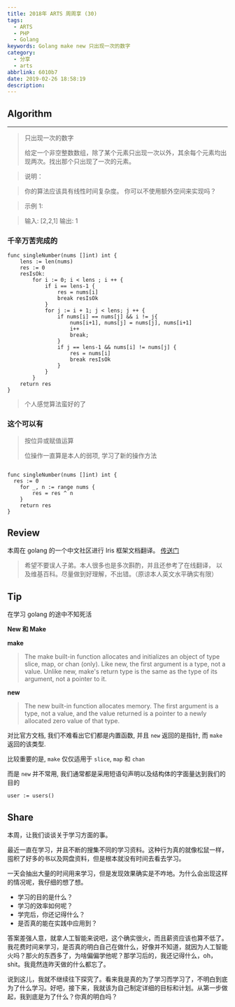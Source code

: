 ```yaml
---
title: 2018年 ARTS 周周享 (30)
tags:
  - ARTS
  - PHP
  - Golang
keywords: Golang make new 只出现一次的数字
category:
  - 分享
  - arts
abbrlink: 6010b7
date: 2019-02-26 18:58:19
description:
---
```



## Algorithm
-----------------------

>只出现一次的数字
> 
> 给定一个非空整数数组，除了某个元素只出现一次以外，其余每个元素均出现两次。找出那个只出现了一次的元素。

> 说明：

> 你的算法应该具有线性时间复杂度。 你可以不使用额外空间来实现吗？

>示例 1:

> 输入: [2,2,1]
> 输出: 1

### 千辛万苦完成的

```golang
func singleNumber(nums []int) int {
	lens := len(nums)
	res := 0
	resIsOk:
		for i := 0; i < lens ; i ++ {
            if i == lens-1 {
                res = nums[i]
                break resIsOk
            }
			for j := i + 1; j < lens; j ++ {
				if nums[i] == nums[j] && i != j{
					nums[i+1], nums[j] = nums[j], nums[i+1]
					i++
					break;
				}
				if j == lens-1 && nums[i] != nums[j] {
					res = nums[i]
					break resIsOk
				}
			}
		}
	return res
}
```

> 个人感觉算法蛮好的了

### 这个可以有

> 按位异或赋值运算
> 
> 位操作一直算是本人的弱项, 学习了新的操作方法

```golang

func singleNumber(nums []int) int {
  res := 0
	for _, n := range nums {
		res = res ^ n
	}
	return res
}

```

## Review

本周在 golang 的一个中文社区进行 Iris 框架文档翻译。 [传送门](https://golangcaff.com/docs/iris-go)

> 希望不要误人子弟。本人很多也是多次斟酌，并且还参考了在线翻译， 以及维基百科。尽量做到好理解，不出错。（原谅本人英文水平确实有限）

## Tip

在学习 golang 的途中不知死活

**New 和 Make**

**make** 
> The make built-in function allocates and initializes an object of type slice, map, or chan (only). Like new, the first argument is a type, not a value. Unlike new, make's return type is the same as the type of its argument, not a pointer to it. 

**new**
> The new built-in function allocates memory. The first argument is a type, not a value, and the value returned is a pointer to a newly allocated zero value of that type.

对比官方文档, 我们不难看出它们都是内置函数, 并且 `new` 返回的是指针, 而 `make` 返回的该类型.

比较重要的是, `make` 仅仅适用于 `slice`, `map` 和 `chan`

而是 `new` 并不常用, 我们通常都是采用短语句声明以及结构体的字面量达到我们的目的
```golang
user := users()
```

## Share

本周，让我们谈谈关于学习方面的事。

最近一直在学习，并且不断的搜集不同的学习资料。这种行为真的就像松鼠一样，囤积了好多的书以及网盘资料，但是根本就没有时间去看去学习。

一天会抽出大量的时间用来学习，但是发现效果确实是不咋地。为什么会出现这样的情况呢，我仔细的想了想。

* 学习的目的是什么？
* 学习的效率如何呢？
* 学完后，你还记得什么？
* 是否真的能在实践中应用到？

答案差强人意，就拿人工智能来说吧，这个确实很火，而且薪资应该也算不低了。我花费时间来学习，是否真的明白自己在做什么，好像并不知道，就因为人工智能火吗？那火的东西多了，为啥偏偏学他呢？那学习后的，我还记得什么，oh，shit。我竟然连昨天做的什么都忘了。

说到这儿，我就不继续往下探究了。看来我是真的为了学习而学习了，不明白到底为了什么学习。好吧，接下来，我就该为自己制定详细的目标和计划。从第一步做起，我到底是为了什么？你真的明白吗？